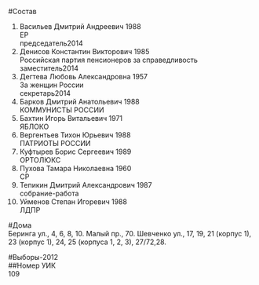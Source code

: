 #Состав  
1. Васильев Дмитрий Андреевич 1988  
    ЕР  
    председатель2014  
2. Денисов Константин Викторович 1985  
    Российская партия пенсионеров за справедливость  
    заместитель2014  
3. Дегтева Любовь Александровна 1957  
    За женщин России  
    секретарь2014  
4. Барков Дмитрий Анатольевич 1988  
    КОММУНИСТЫ РОССИИ  
5. Бахтин Игорь Витальевич 1971  
    ЯБЛОКО  
6. Вергентьев Тихон Юрьевич 1988  
    ПАТРИОТЫ РОССИИ  
7. Куфтырев Борис Сергеевич 1989  
    ОРТОЛЮКС  
8. Пухова Тамара Николаевна 1960  
    СР  
9. Тепикин Дмитрий Александрович 1987  
    собрание-работа  
10. Уйменов Степан Игоревич 1988  
    ЛДПР  
  
#Дома  
Беринга ул.,      4, 6, 8, 10. Малый пр.,   70. Шевченко ул.,     17, 19, 21 (корпус 1), 23 (корпус 1), 24, 25 (корпуса 1, 2, 3), 27/72,28.  
  
#Выборы-2012  
##Номер УИК  
109  
